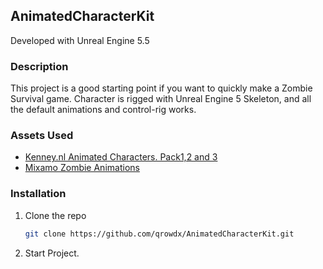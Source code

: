 ## AnimatedCharacterKit

Developed with Unreal Engine 5.5

### Description

This project is a good starting point if you want to quickly make a Zombie Survival game. 
Character is rigged with Unreal Engine 5 Skeleton, and all the default animations and control-rig works.

### Assets Used

* [Kenney.nl Animated Characters. Pack1,2 and 3](https://kenney.nl/)
* [Mixamo Zombie Animations](https://www.mixamo.com/)

### Installation

1. Clone the repo
   ```sh
   git clone https://github.com/qrowdx/AnimatedCharacterKit.git
   ```
2. Start Project.